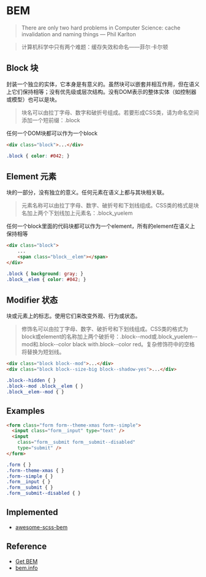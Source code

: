 
# BEM

> There are only two hard problems in Computer Science: cache invalidation and naming things — Phil Karlton

> 计算机科学中只有两个难题：缓存失效和命名——菲尔·卡尔顿


## Block 块

封装一个独立的实体，它本身是有意义的。虽然块可以嵌套并相互作用，但在语义上它们保持相等；没有优先级或层次结构。没有DOM表示的整体实体（如控制器或模型）也可以是块。

> 块名可以由拉丁字母、数字和破折号组成。若要形成CSS类，请为命名空间添加一个短前缀：.block

任何一个DOM块都可以作为一个block
```html
<div class="block">...</div>
```

```css
.block { color: #042; }
```

## Element 元素

块的一部分，没有独立的意义。任何元素在语义上都与其块相关联。
> 元素名称可以由拉丁字母、数字、破折号和下划线组成。CSS类的格式是块名加上两个下划线加上元素名：.block_yuelem

任何一个block里面的代码块都可以作为一个element，所有的element在语义上保持相等

```html
<div class="block">
    ...
    <span class="block__elem"></span>
</div>
```
```css
.block { background: gray; }
.block__elem { color: #042; }
```

## Modifier 状态

块或元素上的标志。使用它们来改变外观、行为或状态。
> 修饰名可以由拉丁字母、数字、破折号和下划线组成。CSS类的格式为block或element的名称加上两个破折号：.block--mod或.block_yuelem--mod和.block--color black with.block--color red。复杂修饰符中的空格将替换为短划线。

```html
<div class="block block--mod">...</div>
<div class="block block--size-big block--shadow-yes">...</div>
```

```css
.block--hidden { }
.block--mod .block__elem { }
.block__elem--mod { }
```

## Examples

```html
<form class="form form--theme-xmas form--simple">
  <input class="form__input" type="text" />
  <input
    class="form__submit form__submit--disabled"
    type="submit" />
</form>
```
```css
.form { }
.form--theme-xmas { }
.form--simple { }
.form__input { }
.form__submit { }
.form__submit--disabled { }
```

## Implemented

- [awesome-scss-bem](https://github.com/justbefree/awesome-scss-bem)

## Reference
- [Get BEM](http://getbem.com)
- [bem.info](https://en.bem.info/methodology/quick-start/)




